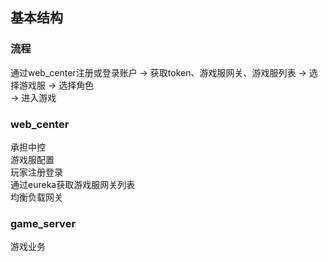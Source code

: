 ## 基本结构

### 流程
通过web_center注册或登录账户 -> 获取token、游戏服网关、游戏服列表 -> 选择游戏服 -> 选择角色\
 -> 进入游戏

### web_center
承担中控\
游戏服配置\
玩家注册登录\
通过eureka获取游戏服网关列表\
均衡负载网关

### game_server
游戏业务